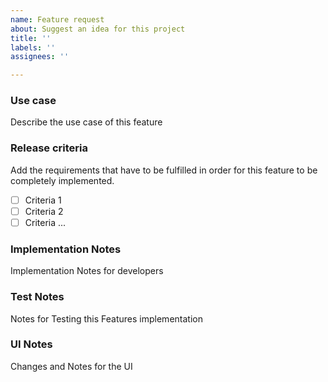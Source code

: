 ```yaml
---
name: Feature request
about: Suggest an idea for this project
title: ''
labels: ''
assignees: ''

---
```


### Use case
Describe the use case of this feature

### Release criteria
Add the requirements that have to be fulfilled in order for this feature to be completely implemented.
- [ ] Criteria 1
- [ ] Criteria 2
- [ ] Criteria ...

### Implementation Notes
Implementation Notes for developers

### Test Notes
Notes for Testing this Features implementation

### UI Notes
Changes and Notes for the UI
